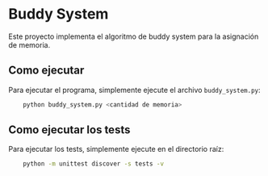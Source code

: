 # Buddy System

Este proyecto implementa el algoritmo de buddy system para la asignación de memoria.

## Como ejecutar

Para ejecutar el programa, simplemente ejecute el archivo `buddy_system.py`:

```bash
	python buddy_system.py <cantidad de memoria>
```

## Como ejecutar los tests

Para ejecutar los tests, simplemente ejecute en el directorio raíz:

```bash
	python -m unittest discover -s tests -v
```